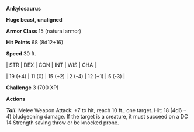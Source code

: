 **Ankylosaurus**

**Huge beast, unaligned**

**Armor Class** 15 (natural armor)

**Hit Points** 68 (8d12+16)

**Speed** 30 ft.

|   STR   |   DEX   |   CON   |   INT   |   WIS   |   CHA   |
  
| 19 (+4) | 11 (0) | 15 (+2) | 2 (-4) | 12 (+1) | 5 (-3) |

**Challenge** 3 (700 XP)

**Actions**

***Tail.*** Melee Weapon Attack: +7 to hit, reach 10 ft., one target. Hit: 18 (4d6 + 4) bludgeoning damage. If the target is a creature, it must succeed on a DC 14 Strength saving throw or be knocked prone.

